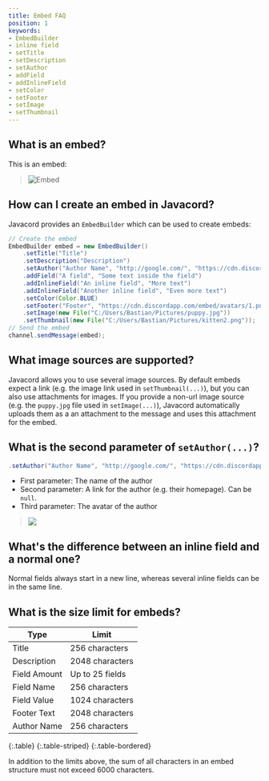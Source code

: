 ```yaml
---
title: Embed FAQ
position: 1
keywords:
- EmbedBuilder
- inline field
- setTitle
- setDescription
- setAuthor
- addField
- addInlineField
- setColor
- setFooter
- setImage
- setThumbnail
---
```


## What is an embed?
This is an embed:
> ![Embed](https://i.imgur.com/QYbXmQU.png)

## How can I create an embed in Javacord?
Javacord provides an `EmbedBuilder` which can be used to create embeds:
```java
// Create the embed
EmbedBuilder embed = new EmbedBuilder()
    .setTitle("Title")
    .setDescription("Description")
    .setAuthor("Author Name", "http://google.com/", "https://cdn.discordapp.com/embed/avatars/0.png")
    .addField("A field", "Some text inside the field")
    .addInlineField("An inline field", "More text")
    .addInlineField("Another inline field", "Even more text")
    .setColor(Color.BLUE)
    .setFooter("Footer", "https://cdn.discordapp.com/embed/avatars/1.png")
    .setImage(new File("C:/Users/Bastian/Pictures/puppy.jpg"))
    .setThumbnail(new File("C:/Users/Bastian/Pictures/kitten2.png"));
// Send the embed
channel.sendMessage(embed);
```

## What image sources are supported?
Javacord allows you to use several image sources. By default embeds expect a link (e.g. the image link used in `setThumbnail(...)`), but you can also use attachments for images. If you provide a non-url image source (e.g. the `puppy.jpg` file used in `setImage(...)`), Javacord automatically uploads them as a an attachment to the message and uses this attachment for the embed.

## What is the second parameter of `setAuthor(...)`?
```java
.setAuthor("Author Name", "http://google.com/", "https://cdn.discordapp.com/embed/avatars/0.png")
```
* First parameter: The name of the author
* Second parameter: A link for the author (e.g. their homepage). Can be `null`.
* Third parameter: The avatar of the author
> ![](https://i.imgur.com/SyE0e88.png)

## What's the difference between an inline field and a normal one?
Normal fields always start in a new line, whereas several inline fields can be in the same line.

## What is the size limit for embeds?

| Type         | Limit           |
| ------------ | --------------- |
| Title        | 256 characters  |
| Description  | 2048 characters |
| Field Amount | Up to 25 fields |
| Field Name   | 256 characters  |
| Field Value  | 1024 characters |
| Footer Text  | 2048 characters |
| Author Name  | 256 characters  |
{:.table}
{:.table-striped}
{:.table-bordered}

In addition to the limits above, the sum of all characters in an embed structure must not exceed 6000 characters.
